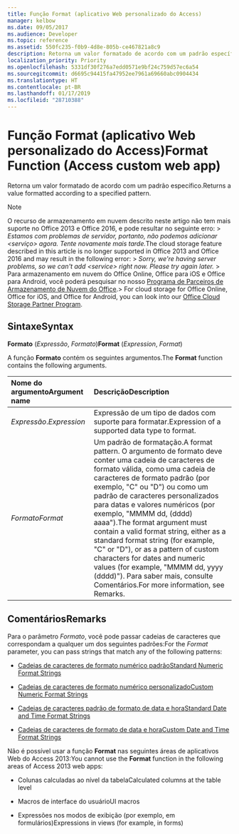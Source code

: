 ```yaml
---
title: Função Format (aplicativo Web personalizado do Access)
manager: kelbow
ms.date: 09/05/2017
ms.audience: Developer
ms.topic: reference
ms.assetid: 550fc235-f0b9-4d8e-805b-ce467821a8c9
description: Retorna um valor formatado de acordo com um padrão específico.
localization_priority: Priority
ms.openlocfilehash: 5331df30f276a7edd0571e9bf24c759d57ec6a54
ms.sourcegitcommit: d6695c94415fa47952ee7961a69660abc0904434
ms.translationtype: HT
ms.contentlocale: pt-BR
ms.lasthandoff: 01/17/2019
ms.locfileid: "28710388"
---
```

# <a name="format-function-access-custom-web-app"></a><span data-ttu-id="1d75c-103">Função Format (aplicativo Web personalizado do Access)</span><span class="sxs-lookup"><span data-stu-id="1d75c-103">Format Function (Access custom web app)</span></span>

<span data-ttu-id="1d75c-104">Retorna um valor formatado de acordo com um padrão específico.</span><span class="sxs-lookup"><span data-stu-id="1d75c-104">Returns a value formatted according to a specified pattern.</span></span>
  
> [!NOTE]
> <span data-ttu-id="1d75c-105">O recurso de armazenamento em nuvem descrito neste artigo não tem mais suporte no Office 2013 e Office 2016, e pode resultar no seguinte erro: > *Estamos com problemas de servidor, portanto, não podemos adicionar \<serviço\> agora. Tente novamente mais tarde.*</span><span class="sxs-lookup"><span data-stu-id="1d75c-105">The cloud storage feature described in this article is no longer supported in Office 2013 and Office 2016 and may result in the following error: >  *Sorry, we're having server problems, so we can't add \<service\> right now. Please try again later.*</span></span> <span data-ttu-id="1d75c-106">> Para armazenamento em nuvem do Office Online, Office para iOS e Office para Android, você poderá pesquisar no nosso [Programa de Parceiros de Armazenamento de Nuvem do Office](https://dev.office.com/programs/officecloudstorage).</span><span class="sxs-lookup"><span data-stu-id="1d75c-106">> For cloud storage for Office Online, Office for iOS, and Office for Android, you can look into our [Office Cloud Storage Partner Program](https://dev.office.com/programs/officecloudstorage).</span></span> 
  
## <a name="syntax"></a><span data-ttu-id="1d75c-107">Sintaxe</span><span class="sxs-lookup"><span data-stu-id="1d75c-107">Syntax</span></span>

 <span data-ttu-id="1d75c-108">**Formato** (*Expressão*, *Formato*)</span><span class="sxs-lookup"><span data-stu-id="1d75c-108">**Format** (*Expression*, *Format*)</span></span> 
  
<span data-ttu-id="1d75c-109">A função **Formato** contém os seguintes argumentos.</span><span class="sxs-lookup"><span data-stu-id="1d75c-109">The **Format** function contains the following arguments.</span></span> 
  
|<span data-ttu-id="1d75c-110">**Nome do argumento**</span><span class="sxs-lookup"><span data-stu-id="1d75c-110">**Argument name**</span></span>|<span data-ttu-id="1d75c-111">**Descrição**</span><span class="sxs-lookup"><span data-stu-id="1d75c-111">**Description**</span></span>|
|:-----|:-----|
| <span data-ttu-id="1d75c-112">*Expressão*.</span><span class="sxs-lookup"><span data-stu-id="1d75c-112">*Expression*</span></span>  <br/> |<span data-ttu-id="1d75c-113">Expressão de um tipo de dados com suporte para formatar.</span><span class="sxs-lookup"><span data-stu-id="1d75c-113">Expression of a supported data type to format.</span></span>  <br/> |
| <span data-ttu-id="1d75c-114">*Formato*</span><span class="sxs-lookup"><span data-stu-id="1d75c-114">*Format*</span></span>  <br/> | <span data-ttu-id="1d75c-115">Um padrão de formatação.</span><span class="sxs-lookup"><span data-stu-id="1d75c-115">A format pattern.</span></span> <span data-ttu-id="1d75c-116">O argumento de formato deve conter uma cadeia de caracteres de formato válida, como uma cadeia de caracteres de formato padrão (por exemplo, "C" ou "D") ou como um padrão de caracteres personalizados para datas e valores numéricos (por exemplo, "MMMM dd, (dddd) aaaa").</span><span class="sxs-lookup"><span data-stu-id="1d75c-116">The format argument must contain a valid format string, either as a standard format string (for example, "C" or "D"), or as a pattern of custom characters for dates and numeric values (for example, "MMMM dd, yyyy (dddd)").</span></span> <span data-ttu-id="1d75c-117">Para saber mais, consulte Comentários.</span><span class="sxs-lookup"><span data-stu-id="1d75c-117">For more information, see Remarks.</span></span>  <br/> |
   
## <a name="remarks"></a><span data-ttu-id="1d75c-118">Comentários</span><span class="sxs-lookup"><span data-stu-id="1d75c-118">Remarks</span></span>

<span data-ttu-id="1d75c-119">Para o parâmetro *Formato*, você pode passar cadeias de caracteres que correspondam a qualquer um dos seguintes padrões:</span><span class="sxs-lookup"><span data-stu-id="1d75c-119">For the  *Format*  parameter, you can pass strings that match any of the following patterns:</span></span> 
  
- [<span data-ttu-id="1d75c-120">Cadeias de caracteres de formato numérico padrão</span><span class="sxs-lookup"><span data-stu-id="1d75c-120">Standard Numeric Format Strings</span></span>](https://msdn.microsoft.com/library/dwhawy9k%28v=vs.110%29.aspx)
    
- [<span data-ttu-id="1d75c-121">Cadeias de caracteres de formato numérico personalizado</span><span class="sxs-lookup"><span data-stu-id="1d75c-121">Custom Numeric Format Strings</span></span>](https://msdn.microsoft.com/library/0c899ak8%28v=vs.110%29.aspx)
    
- [<span data-ttu-id="1d75c-122">Cadeias de caracteres padrão de formato de data e hora</span><span class="sxs-lookup"><span data-stu-id="1d75c-122">Standard Date and Time Format Strings</span></span>](https://msdn.microsoft.com/library/az4se3k1%28v=vs.110%29.aspx)
    
- [<span data-ttu-id="1d75c-123">Cadeias de caracteres de formato de data e hora</span><span class="sxs-lookup"><span data-stu-id="1d75c-123">Custom Date and Time Format Strings</span></span>](https://msdn.microsoft.com/library/8kb3ddd4%28v=vs.110%29.aspx)
    
<span data-ttu-id="1d75c-124">Não é possível usar a função **Format** nas seguintes áreas de aplicativos Web do Access 2013:</span><span class="sxs-lookup"><span data-stu-id="1d75c-124">You cannot use the **Format** function in the following areas of Access 2013 web apps:</span></span> 
  
- <span data-ttu-id="1d75c-125">Colunas calculadas ao nível da tabela</span><span class="sxs-lookup"><span data-stu-id="1d75c-125">Calculated columns at the table level</span></span>
    
- <span data-ttu-id="1d75c-126">Macros de interface do usuário</span><span class="sxs-lookup"><span data-stu-id="1d75c-126">UI macros</span></span>
    
- <span data-ttu-id="1d75c-127">Expressões nos modos de exibição (por exemplo, em formulários)</span><span class="sxs-lookup"><span data-stu-id="1d75c-127">Expressions in views (for example, in forms)</span></span>
    


